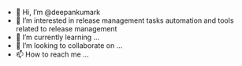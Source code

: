 - 👋 Hi, I’m @deepankumark
- 👀 I’m interested in release management tasks automation and tools related to release management
- 🌱 I’m currently learning ...
- 💞️ I’m looking to collaborate on ...
- 📫 How to reach me ...

<!---
deepankumark/deepankumark is a ✨ special ✨ repository because its `README.md` (this file) appears on your GitHub profile.
You can click the Preview link to take a look at your changes.
--->
